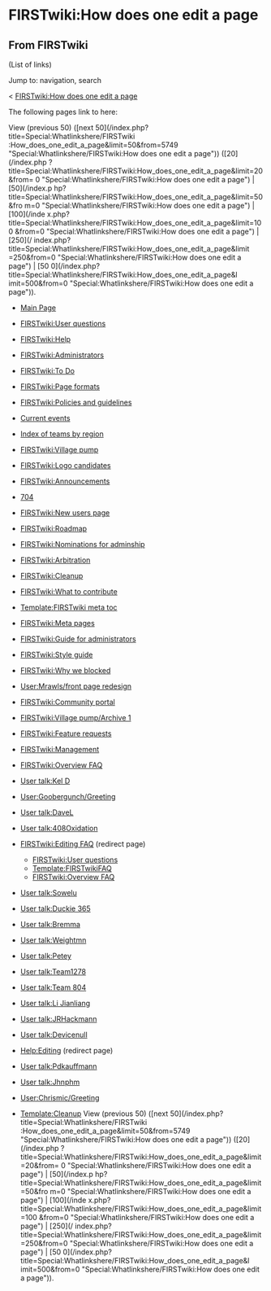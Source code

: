 # FIRSTwiki:How does one edit a page

## From FIRSTwiki

(List of links)

Jump to: navigation, search

< [FIRSTwiki:How does one edit a page](/index.php?title=FIRSTwiki:How_does_one_edit_a_page&redirect=no "FIRSTwiki:How does one edit a page")

The following pages link to here:

View (previous 50) ([next 50](/index.php?title=Special:Whatlinkshere/FIRSTwiki
:How_does_one_edit_a_page&limit=50&from=5749 "Special:Whatlinkshere/FIRSTwiki:How does one edit a page")) ([20](/index.php
?title=Special:Whatlinkshere/FIRSTwiki:How_does_one_edit_a_page&limit=20&from=
0 "Special:Whatlinkshere/FIRSTwiki:How does one edit a page") | [50](/index.p
hp?title=Special:Whatlinkshere/FIRSTwiki:How_does_one_edit_a_page&limit=50&fro
m=0 "Special:Whatlinkshere/FIRSTwiki:How does one edit a page") | [100](/inde
x.php?title=Special:Whatlinkshere/FIRSTwiki:How_does_one_edit_a_page&limit=100
&from=0 "Special:Whatlinkshere/FIRSTwiki:How does one edit a page") | [250](/
index.php?title=Special:Whatlinkshere/FIRSTwiki:How_does_one_edit_a_page&limit
=250&from=0 "Special:Whatlinkshere/FIRSTwiki:How does one edit a page") | [50 0](/index.php?title=Special:Whatlinkshere/FIRSTwiki:How_does_one_edit_a_page&l
imit=500&from=0 "Special:Whatlinkshere/FIRSTwiki:How does one edit a page")).

- [Main Page](Main_Page "Main Page")
- [FIRSTwiki:User questions](FIRSTwiki:User_questions "FIRSTwiki:User questions")
- [FIRSTwiki:Help](FIRSTwiki:Help "FIRSTwiki:Help")
- [FIRSTwiki:Administrators](FIRSTwiki:Administrators "FIRSTwiki:Administrators")
- [FIRSTwiki:To Do](FIRSTwiki:To_Do "FIRSTwiki:To Do")
- [FIRSTwiki:Page formats](FIRSTwiki:Page_formats "FIRSTwiki:Page formats")
- [FIRSTwiki:Policies and guidelines](FIRSTwiki:Policies_and_guidelines "FIRSTwiki:Policies and guidelines")
- [Current events](Current_events "Current events")
- [Index of teams by region](Index_of_teams_by_region "Index of teams by region")
- [FIRSTwiki:Village pump](FIRSTwiki:Village_pump "FIRSTwiki:Village pump")
- [FIRSTwiki:Logo candidates](FIRSTwiki:Logo_candidates "FIRSTwiki:Logo candidates")
- [FIRSTwiki:Announcements](FIRSTwiki:Announcements "FIRSTwiki:Announcements")
- [704](704 "704")
- [FIRSTwiki:New users page](FIRSTwiki:New_users_page "FIRSTwiki:New users page")
- [FIRSTwiki:Roadmap](FIRSTwiki:Roadmap "FIRSTwiki:Roadmap")
- [FIRSTwiki:Nominations for adminship](FIRSTwiki:Nominations_for_adminship "FIRSTwiki:Nominations for adminship")
- [FIRSTwiki:Arbitration](FIRSTwiki:Arbitration "FIRSTwiki:Arbitration")
- [FIRSTwiki:Cleanup](FIRSTwiki:Cleanup "FIRSTwiki:Cleanup")
- [FIRSTwiki:What to contribute](FIRSTwiki:What_to_contribute "FIRSTwiki:What to contribute")
- [Template:FIRSTwiki meta toc](Template:FIRSTwiki_meta_toc "Template:FIRSTwiki meta toc")
- [FIRSTwiki:Meta pages](FIRSTwiki:Meta_pages "FIRSTwiki:Meta pages")
- [FIRSTwiki:Guide for administrators](FIRSTwiki:Guide_for_administrators "FIRSTwiki:Guide for administrators")
- [FIRSTwiki:Style guide](FIRSTwiki:Style_guide "FIRSTwiki:Style guide")
- [FIRSTwiki:Why we blocked](FIRSTwiki:Why_we_blocked "FIRSTwiki:Why we blocked")
- [User:Mrawls/front page redesign](User:Mrawls/front_page_redesign "User:Mrawls/front page redesign")
- [FIRSTwiki:Community portal](FIRSTwiki:Community_portal "FIRSTwiki:Community portal")
- [FIRSTwiki:Village pump/Archive 1](FIRSTwiki:Village_pump/Archive_1 "FIRSTwiki:Village pump/Archive 1")
- [FIRSTwiki:Feature requests](FIRSTwiki:Feature_requests "FIRSTwiki:Feature requests")
- [FIRSTwiki:Management](FIRSTwiki:Management "FIRSTwiki:Management")
- [FIRSTwiki:Overview FAQ](FIRSTwiki:Overview_FAQ "FIRSTwiki:Overview FAQ")
- [User talk:Kel D](User_talk:Kel_D "User talk:Kel D")
- [User:Goobergunch/Greeting](User:Goobergunch/Greeting "User:Goobergunch/Greeting")
- [User talk:DaveL](User_talk:DaveL "User talk:DaveL")
- [User talk:408Oxidation](User_talk:408Oxidation "User talk:408Oxidation")
- [FIRSTwiki:Editing FAQ](/index.php?title=FIRSTwiki:Editing_FAQ&redirect=no "FIRSTwiki:Editing FAQ") (redirect page) 

  - [FIRSTwiki:User questions](FIRSTwiki:User_questions "FIRSTwiki:User questions")
  - [Template:FIRSTwikiFAQ](Template:FIRSTwikiFAQ "Template:FIRSTwikiFAQ")
  - [FIRSTwiki:Overview FAQ](FIRSTwiki:Overview_FAQ "FIRSTwiki:Overview FAQ")

- [User talk:Sowelu](User_talk:Sowelu "User talk:Sowelu")
- [User talk:Duckie 365](User_talk:Duckie_365 "User talk:Duckie 365")
- [User talk:Bremma](User_talk:Bremma "User talk:Bremma")
- [User talk:Weightmn](User_talk:Weightmn "User talk:Weightmn")
- [User talk:Petey](User_talk:Petey "User talk:Petey")
- [User talk:Team1278](User_talk:Team1278 "User talk:Team1278")
- [User talk:Team 804](User_talk:Team_804 "User talk:Team 804")
- [User talk:Li Jianliang](User_talk:Li_Jianliang "User talk:Li Jianliang")
- [User talk:JRHackmann](User_talk:JRHackmann "User talk:JRHackmann")
- [User talk:Devicenull](User_talk:Devicenull "User talk:Devicenull")
- [Help:Editing](/index.php?title=Help:Editing&redirect=no "Help:Editing") (redirect page)
- [User talk:Pdkauffmann](User_talk:Pdkauffmann "User talk:Pdkauffmann")
- [User talk:Jhnphm](User_talk:Jhnphm "User talk:Jhnphm")
- [User:Chrismic/Greeting](User:Chrismic/Greeting "User:Chrismic/Greeting")
- [Template:Cleanup](Template:Cleanup "Template:Cleanup") View (previous 50) ([next 50](/index.php?title=Special:Whatlinkshere/FIRSTwiki
  :How_does_one_edit_a_page&limit=50&from=5749 "Special:Whatlinkshere/FIRSTwiki:How does one edit a page")) ([20](/index.php
  ?title=Special:Whatlinkshere/FIRSTwiki:How_does_one_edit_a_page&limit=20&from=
  0 "Special:Whatlinkshere/FIRSTwiki:How does one edit a page") | [50](/index.p
  hp?title=Special:Whatlinkshere/FIRSTwiki:How_does_one_edit_a_page&limit=50&fro
  m=0 "Special:Whatlinkshere/FIRSTwiki:How does one edit a page") | [100](/inde
  x.php?title=Special:Whatlinkshere/FIRSTwiki:How_does_one_edit_a_page&limit=100
  &from=0 "Special:Whatlinkshere/FIRSTwiki:How does one edit a page") | [250](/
  index.php?title=Special:Whatlinkshere/FIRSTwiki:How_does_one_edit_a_page&limit
  =250&from=0 "Special:Whatlinkshere/FIRSTwiki:How does one edit a page") | [50 0](/index.php?title=Special:Whatlinkshere/FIRSTwiki:How_does_one_edit_a_page&l
  imit=500&from=0 "Special:Whatlinkshere/FIRSTwiki:How does one edit a page")).

